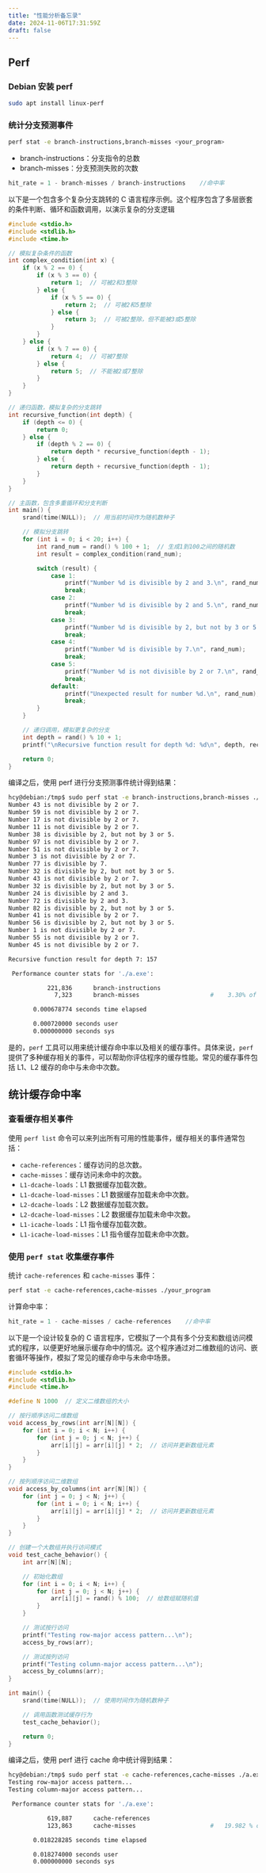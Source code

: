 ```yaml
---
title: "性能分析备忘录"
date: 2024-11-06T17:31:59Z
draft: false
---
```

## Perf

### Debian 安装 perf

```bash
sudo apt install linux-perf
```

### 统计分支预测事件
```bash
perf stat -e branch-instructions,branch-misses <your_program>
```
- branch-instructions：分支指令的总数
- branch-misses：分支预测失败的次数

```c
hit_rate = 1 - branch-misses / branch-instructions    //命中率
```

以下是一个包含多个复杂分支跳转的 C 语言程序示例。这个程序包含了多层嵌套的条件判断、循环和函数调用，以演示复杂的分支逻辑
```c
#include <stdio.h>
#include <stdlib.h>
#include <time.h>

// 模拟复杂条件的函数
int complex_condition(int x) {
    if (x % 2 == 0) {
        if (x % 3 == 0) {
            return 1;  // 可被2和3整除
        } else {
            if (x % 5 == 0) {
                return 2;  // 可被2和5整除
            } else {
                return 3;  // 可被2整除，但不能被3或5整除
            }
        }
    } else {
        if (x % 7 == 0) {
            return 4;  // 可被7整除
        } else {
            return 5;  // 不能被2或7整除
        }
    }
}

// 递归函数，模拟复杂的分支跳转
int recursive_function(int depth) {
    if (depth <= 0) {
        return 0;
    } else {
        if (depth % 2 == 0) {
            return depth * recursive_function(depth - 1);
        } else {
            return depth + recursive_function(depth - 1);
        }
    }
}

// 主函数，包含多重循环和分支判断
int main() {
    srand(time(NULL));  // 用当前时间作为随机数种子

    // 模拟分支跳转
    for (int i = 0; i < 20; i++) {
        int rand_num = rand() % 100 + 1;  // 生成1到100之间的随机数
        int result = complex_condition(rand_num);

        switch (result) {
            case 1:
                printf("Number %d is divisible by 2 and 3.\n", rand_num);
                break;
            case 2:
                printf("Number %d is divisible by 2 and 5.\n", rand_num);
                break;
            case 3:
                printf("Number %d is divisible by 2, but not by 3 or 5.\n", rand_num);
                break;
            case 4:
                printf("Number %d is divisible by 7.\n", rand_num);
                break;
            case 5:
                printf("Number %d is not divisible by 2 or 7.\n", rand_num);
                break;
            default:
                printf("Unexpected result for number %d.\n", rand_num);
                break;
        }
    }

    // 递归调用，模拟更复杂的分支
    int depth = rand() % 10 + 1;
    printf("\nRecursive function result for depth %d: %d\n", depth, recursive_function(depth));

    return 0;
}
```

编译之后，使用 perf 进行分支预测事件统计得到结果：

```bash
hcy@debian:/tmp$ sudo perf stat -e branch-instructions,branch-misses ./a.exe
Number 43 is not divisible by 2 or 7.
Number 59 is not divisible by 2 or 7.
Number 17 is not divisible by 2 or 7.
Number 11 is not divisible by 2 or 7.
Number 38 is divisible by 2, but not by 3 or 5.
Number 97 is not divisible by 2 or 7.
Number 51 is not divisible by 2 or 7.
Number 3 is not divisible by 2 or 7.
Number 77 is divisible by 7.
Number 32 is divisible by 2, but not by 3 or 5.
Number 43 is not divisible by 2 or 7.
Number 32 is divisible by 2, but not by 3 or 5.
Number 24 is divisible by 2 and 3.
Number 72 is divisible by 2 and 3.
Number 82 is divisible by 2, but not by 3 or 5.
Number 41 is not divisible by 2 or 7.
Number 56 is divisible by 2, but not by 3 or 5.
Number 1 is not divisible by 2 or 7.
Number 55 is not divisible by 2 or 7.
Number 45 is not divisible by 2 or 7.

Recursive function result for depth 7: 157

 Performance counter stats for './a.exe':

           221,836      branch-instructions
             7,323      branch-misses                    #    3.30% of all branches

       0.000678774 seconds time elapsed

       0.000720000 seconds user
       0.000000000 seconds sys
```


是的，`perf` 工具可以用来统计缓存命中率以及相关的缓存事件。具体来说，`perf` 提供了多种缓存相关的事件，可以帮助你评估程序的缓存性能。常见的缓存事件包括 L1、L2 缓存的命中与未命中次数。

## 统计缓存命中率

### 查看缓存相关事件
   
使用 `perf list` 命令可以来列出所有可用的性能事件，缓存相关的事件通常包括：
- `cache-references`：缓存访问的总次数。
- `cache-misses`：缓存访问未命中的次数。
- `L1-dcache-loads`：L1 数据缓存加载次数。
- `L1-dcache-load-misses`：L1 数据缓存加载未命中次数。
- `L2-dcache-loads`：L2 数据缓存加载次数。
- `L2-dcache-load-misses`：L2 数据缓存加载未命中次数。
- `L1-icache-loads`：L1 指令缓存加载次数。
- `L1-icache-load-misses`：L1 指令缓存加载未命中次数。


### 使用 `perf stat` 收集缓存事件

统计 `cache-references` 和 `cache-misses` 事件：
```bash
perf stat -e cache-references,cache-misses ./your_program
```

计算命中率：
```c
hit_rate = 1 - cache-misses / cache-references    //命中率
```

以下是一个设计较复杂的 C 语言程序，它模拟了一个具有多个分支和数组访问模式的程序，以便更好地展示缓存命中的情况。这个程序通过对二维数组的访问、嵌套循环等操作，模拟了常见的缓存命中与未命中场景。

```c
#include <stdio.h>
#include <stdlib.h>
#include <time.h>

#define N 1000  // 定义二维数组的大小

// 按行顺序访问二维数组
void access_by_rows(int arr[N][N]) {
    for (int i = 0; i < N; i++) {
        for (int j = 0; j < N; j++) {
            arr[i][j] = arr[i][j] * 2;  // 访问并更新数组元素
        }
    }
}

// 按列顺序访问二维数组
void access_by_columns(int arr[N][N]) {
    for (int j = 0; j < N; j++) {
        for (int i = 0; i < N; i++) {
            arr[i][j] = arr[i][j] * 2;  // 访问并更新数组元素
        }
    }
}

// 创建一个大数组并执行访问模式
void test_cache_behavior() {
    int arr[N][N];

    // 初始化数组
    for (int i = 0; i < N; i++) {
        for (int j = 0; j < N; j++) {
            arr[i][j] = rand() % 100;  // 给数组赋随机值
        }
    }

    // 测试按行访问
    printf("Testing row-major access pattern...\n");
    access_by_rows(arr);

    // 测试按列访问
    printf("Testing column-major access pattern...\n");
    access_by_columns(arr);
}

int main() {
    srand(time(NULL));  // 使用时间作为随机数种子

    // 调用函数测试缓存行为
    test_cache_behavior();

    return 0;
}

```

编译之后，使用 perf 进行 cache 命中统计得到结果：

```bash
hcy@debian:/tmp$ sudo perf stat -e cache-references,cache-misses ./a.exe
Testing row-major access pattern...
Testing column-major access pattern...

 Performance counter stats for './a.exe':

           619,887      cache-references
           123,863      cache-misses                     #   19.982 % of all cache refs

       0.018228285 seconds time elapsed

       0.018274000 seconds user
       0.000000000 seconds sys
```
